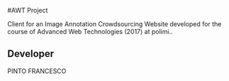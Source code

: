 #AWT Project

Client for an Image Annotation Crowdsourcing Website developed for the course of Advanced Web Technologies (2017) at polimi..

## Developer 
PINTO FRANCESCO
